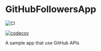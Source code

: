 # GitHubFollowersApp

![CI](https://github.com/josevictor1/GitHubFollowersApp/workflows/CI/badge.svg?branch=master)

[![codecov](https://codecov.io/gh/josevictor1/GitHubFollowersApp/branch/master/graph/badge.svg?token=1YWBT2WND9)](https://codecov.io/gh/josevictor1/GitHubFollowersApp)

A sample app that use GitHub APIs
